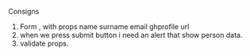 Consigns

1. Form , with props name surname email ghprofile url
2. when we press submit button i need an alert that show person data.
3. validate props.
